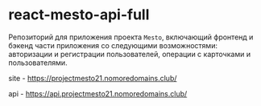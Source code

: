 # react-mesto-api-full
Репозиторий для приложения проекта `Mesto`, включающий фронтенд и бэкенд части приложения со следующими возможностями: авторизации и регистрации пользователей, операции с карточками и пользователями. 

site - https://projectmesto21.nomoredomains.club/

api - https://api.projectmesto21.nomoredomains.club/
